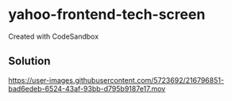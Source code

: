 # yahoo-frontend-tech-screen
Created with CodeSandbox

## Solution



https://user-images.githubusercontent.com/5723692/216796851-bad6edeb-6524-43af-93bb-d795b9187e17.mov

